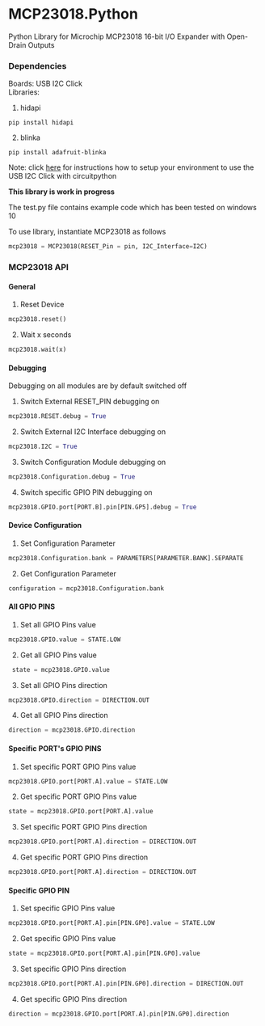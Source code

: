 # MCP23018.Python
Python Library for Microchip MCP23018 16-bit I/O Expander with Open-Drain Outputs

### Dependencies
Boards: USB I2C Click  
Libraries: 
1. hidapi
```
pip install hidapi
```
2. blinka
```
pip install adafruit-blinka
```

Note: click [here](https://learn.adafruit.com/circuitpython-libraries-on-any-computer-with-mcp2221/overview) for instructions how to setup your environment to use the USB I2C Click with circuitpython

**This library is work in progress**  

The test.py file contains example code which has been tested on windows 10


To use library, instantiate MCP23018 as follows
```python
mcp23018 = MCP23018(RESET_Pin = pin, I2C_Interface=I2C)
```
### MCP23018 API
#### General
1. Reset Device
```python
mcp23018.reset()
```
2. Wait x seconds
```python
mcp23018.wait(x)
```
#### Debugging
Debugging on all modules are by default switched off
1. Switch External RESET_PIN debugging on
```python
mcp23018.RESET.debug = True
```
2. Switch External I2C Interface debugging on
```python
mcp23018.I2C = True
```
3. Switch Configuration Module debugging on
```python
mcp23018.Configuration.debug = True
```
4. Switch specific GPIO PIN debugging on
```python
mcp23018.GPIO.port[PORT.B].pin[PIN.GP5].debug = True
```
#### Device Configuration
1. Set Configuration Parameter
```python
mcp23018.Configuration.bank = PARAMETERS[PARAMETER.BANK].SEPARATE
```
2. Get Configuration Parameter
```python
configuration = mcp23018.Configuration.bank
```
#### All GPIO PINS 
1. Set all GPIO Pins value
```python
mcp23018.GPIO.value = STATE.LOW
```
2. Get all GPIO Pins value
```python
 state = mcp23018.GPIO.value
```
3. Set all GPIO Pins direction
```python
mcp23018.GPIO.direction = DIRECTION.OUT
```
4. Get all GPIO Pins direction
```python
direction = mcp23018.GPIO.direction
```
#### Specific PORT's GPIO PINS 
1. Set specific PORT GPIO Pins value
```python
mcp23018.GPIO.port[PORT.A].value = STATE.LOW
```
2. Get specific PORT GPIO Pins value
```python
state = mcp23018.GPIO.port[PORT.A].value
```
3. Set specific PORT GPIO Pins direction
```python
mcp23018.GPIO.port[PORT.A].direction = DIRECTION.OUT
```
4. Get specific PORT GPIO Pins direction
```python
mcp23018.GPIO.port[PORT.A].direction = DIRECTION.OUT
```
#### Specific GPIO PIN
1. Set specific GPIO Pins value
```python
mcp23018.GPIO.port[PORT.A].pin[PIN.GP0].value = STATE.LOW
```
2. Get specific GPIO Pins value
```python
state = mcp23018.GPIO.port[PORT.A].pin[PIN.GP0].value
```
3. Set specific GPIO Pins direction
```python
mcp23018.GPIO.port[PORT.A].pin[PIN.GP0].direction = DIRECTION.OUT
```
4. Get specific GPIO Pins direction
```python
direction = mcp23018.GPIO.port[PORT.A].pin[PIN.GP0].direction
```

